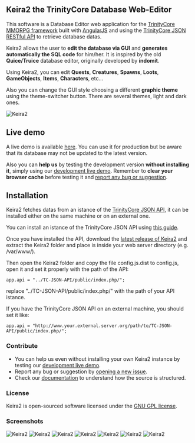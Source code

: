 ## Keira2 the TrinityCore Database Web-Editor

This software is a Database Editor web application for the [TrinityCore MMORPG framework](https://github.com/TrinityCore/TrinityCore) built with [AngularJS](https://angularjs.org/) and using the [TrinityCore JSON RESTful API](https://github.com/ShinDarth/TC-JSON-API/) to retrieve database datas.

Keira2 allows the user to **edit the database via GUI** and **generates automatically the SQL code** for him/her. It is inspired by the old **Quice/Truice** database editor, originally developed by **indomit**.

Using Keira2, you can edit **Quests**, **Creatures**, **Spawns**, **Loots**, **GameObjects**, **Items**, **Characters**, etc...

Also you can change the GUI style choosing a different **graphic theme** using the theme-switcher button. There are several themes, light and dark ones.

![Keira2](http://shinworld.altervista.org/images/keira2/Keira2.png "Keira2")

## Live demo

A live demo is available [here](http://shinworld.altervista.org/Keira2/). You can use it for production but be aware that its database may not be updated to the latest version.

Also you can **help us** by testing the development version **without installing it**, simply using our [development live demo](http://keira2.altervista.org/Keira2-dev/). Remember to **clear your browser cache** before testing it and [report any bug or suggestion](https://github.com/Helias/Keira2/issues/new).

## Installation

Keira2 fetches datas from an istance of the [TrinityCore JSON API](https://github.com/ShinDarth/TC-JSON-API/), it can be installed either on the same machine or on an external one.

You can install an istance of the TrinityCore JSON API using [this guide](https://github.com/ShinDarth/TC-JSON-API/blob/3.3.5/INSTALL.md).

Once you have installed the API, download the [latest release of Keira2](https://github.com/Helias/Keira2/releases) and extract the Keira2 folder and place is inside your web server directory (e.g. /var/www/).

Then open the Keira2 folder and copy the file config.js.dist to config.js, open it and set it properly with the path of the API:

`app.api = "../TC-JSON-API/public/index.php/";`

replace "../TC-JSON-API/public/index.php/" with the path of your API istance.

If you have the TrinityCore JSON API on an external machine, you should set it like:

`app.api = "http://www.your.external.server.org/path/to/TC-JSON-API/public/index.php/";`


### Contribute

- You can help us even without installing your own Keira2 instance by testing our [development live demo](http://keira2.altervista.org/Keira2-dev/).
- Report any bug or suggestion by [opening a new issue](https://github.com/Helias/Keira2/issues/new).
- Check our [documentation](https://github.com/Helias/Keira2/wiki) to understand how the source is structured.

### License

Keira2 is open-sourced software licensed under the [GNU GPL license](https://github.com/Helias/Keira2/blob/master/LICENSE).

### Screenshots

![Keira2](http://shinworld.altervista.org/images/keira2/Keira2-2.png "Keira2")
![Keira2](http://shinworld.altervista.org/images/keira2/Keira2-3.png "Keira2")
![Keira2](http://shinworld.altervista.org/images/keira2/Keira2-4.png "Keira2")
![Keira2](http://shinworld.altervista.org/images/keira2/Keira2-5.png "Keira2")
![Keira2](http://shinworld.altervista.org/images/keira2/Keira2-themes.png "Keira2")
![Keira2](http://shinworld.altervista.org/images/keira2/Keira2-themes2.png "Keira2")
![Keira2](http://shinworld.altervista.org/images/keira2/Keira2-themes3.png "Keira2")
